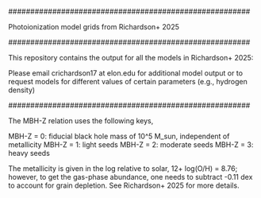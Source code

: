 #######################################################

Photoionization model grids from Richardson+ 2025

#######################################################

This repository contains the output for all the models in Richardson+ 2025:

Please email crichardson17 at elon.edu for additional model output or to request models for different values of certain parameters (e.g., hydrogen density)

#######################################################

The MBH-Z relation uses the following keys,

MBH-Z = 0: fiducial black hole mass of 10^5 M_sun, independent of metallicity
MBH-Z = 1: light seeds
MBH-Z = 2: moderate seeds
MBH-Z = 3: heavy seeds

The metallicity is given in the log relative to solar, 12+ log(O/H) = 8.76; however, to get the gas-phase abundance, one needs to subtract -0.11 dex to account for grain depletion. See Richardson+ 2025 for more details.
